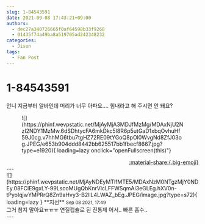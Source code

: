 ```yaml
---
slug: 1-84543591
date: 2021-09-08 17:43:21+09:00
authors:
  - dec27a340726665f0af64598b33f9268
  - 01435f74a49ba8a519705ad242348232
categories:
  - Jisun
tags:
  - Fan Post
---
```


# 1-84543591

<div class="post-container" markdown="1">
<div class="content-container md-sidebar__scrollwrap" markdown="1">

언니 지금부터 알바인데 머리가 너무 아파요.... 힘내라고 해 주시면 안 돼요?
<figure markdown="1">
![](https://phinf.wevpstatic.net/MjAyMjA3MDJfMzMg/MDAxNjU2NzI2NDY1MzMw.6dSDhtycFA6mkDkc5l8R6p5utGaD1xbqOvhuHf59J0cg.v7hhMG6tbu7tgHZ72RE09tYGoQ8pOl0WvgNd8ZfJ03og.JPEG/e653b904ddd8442bb625517bb1fbecf8667.jpg?type=e1920){ loading=lazy onclick="openFullscreen(this)"}
</figure>


</div>
</div>

<div style="text-align: right;" markdown="1">
<a href="https://weverse.io/fromis9/fanpost/1-84543591" style="text-align: right;">:material-share:{.big-emoji}</a>
</div>
---

<div class="comments-container md-sidebar__scrollwrap" markdown="1">
<div class="comment" markdown="1">
<div class='id-container' markdown="1">
![](https://phinf.wevpstatic.net/MjAyNDEyMTlfMTE5/MDAxNzM0NTgzMjY0NDEy.08FClE9gxLY-99LscoMUgQbKnrVicLFFWSqmAi3eGLEg.hXV0n-tPyoIqjwYMPRrQ8Zn9aHvy3-B2llL4LWAZ_bEg.JPEG/image.jpg?type=s72){ loading=lazy }
**<span class="artist">지선</span>** <small>Sep 08 2021, 17:49</small><br>
</div>
<div class='comment-body' markdown="1">
그거 참지 말아요ㅠㅠㅠ 연질캡슐로 된 진통제 어서..  빠른 흡수..
</div>
</div>
</div>
---
